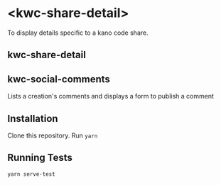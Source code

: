 # \<kwc-share-detail\>

To display details specific to a kano code share.

## kwc-share-detail

## kwc-social-comments

Lists a creation's comments and displays a form to publish a comment

## Installation

Clone this repository.
Run `yarn`

## Running Tests

```
yarn serve-test
```
